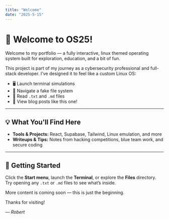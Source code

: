 ```yaml
---
title: "Welcome"
date: "2025-5-15"
---
```

# 👋 Welcome to OS25!

Welcome to my portfolio — a fully interactive, linux themed operating system built for exploration, education, and a bit of fun.

This project is part of my journey as a cybersecurity professional and full-stack developer. I’ve designed it to feel like a custom Linux OS:
- 🖥️ Launch terminal simulations
- 📂 Navigate a fake file system
- 📝 Read `.txt` and `.md` files
- 📖 View blog posts like this one!

---

## 💡 What You'll Find Here

- **Tools & Projects:** React, Supabase, Tailwind, Linux emulation, and more
- **Writeups & Tips:** Notes from hacking competitions, blue team work, and secure coding

---

## 🚀 Getting Started

Click the **Start menu**, launch the **Terminal**, or explore the **Files** directory. Try opening any `.txt` or `.md` files to see what’s inside.

More content is coming soon — this is just the beginning.

Thanks for visiting!

*— Robert*
